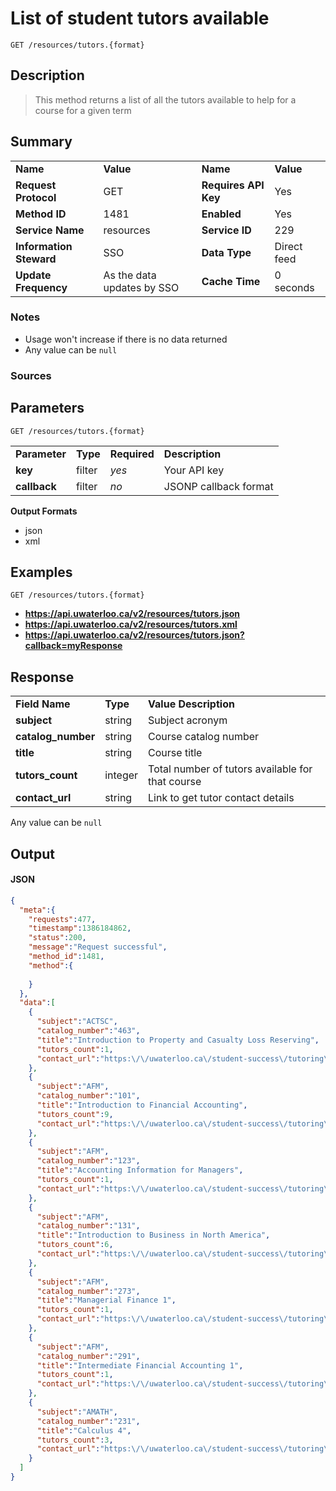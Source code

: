 # List of student tutors available

```
GET /resources/tutors.{format}
```

## Description

> This method returns a list of all the tutors available to help for a course for a given term

## Summary

<table>
  <tr>
    <td><b>Name</b></td>
    <td><b>Value</b></td>
    <td><b><b>Name</b></b></td>
    <td><b>Value</b></td>
  </tr>
  <tr>
    <td><b>Request Protocol</b></td>
    <td>GET</td>
    <td><b>Requires API Key</b></td>
    <td>Yes</td>
  </tr>
  <tr>
    <td><b>Method ID</b></td>
    <td>1481</td>
    <td><b>Enabled</b></td>
    <td>Yes</td>
  </tr>
  <tr>
    <td><b>Service Name</b></td>
    <td>resources</td>
    <td><b>Service ID</b></td>
    <td>229</td>
  </tr>
  <tr>
    <td><b>Information Steward</b></td>
    <td>SSO</td>
    <td><b>Data Type</b></td>
    <td>Direct feed</td>
  </tr>
  <tr>
    <td><b>Update Frequency</b></td>
    <td>As the data updates by SSO</td>
    <td><b>Cache Time</b></td>
    <td>0 seconds</td>
  </tr>
</table>


### Notes

- Usage won't increase if there is no data returned
- Any value can be `null`


### Sources



## Parameters

```
GET /resources/tutors.{format}
```

<table>
  <tr>
    <td><b>Parameter</b></td>
    <td><b>Type</b></td>
    <td><b><b>Required</b></b></td>
    <td><b>Description</b></td>
  </tr>
  <tr>
    <td><b>key</b></td>
    <td>filter</td>
    <td><i>yes</i></td>
    <td>Your API key</td>
  </tr>
  <tr>
    <td><b>callback</b></td>
    <td>filter</td>
    <td><i>no</i></td>
    <td>JSONP callback format</td>
  </tr>
</table>

**Output Formats**

- json
- xml


## Examples

```
GET /resources/tutors.{format}
```

- **https://api.uwaterloo.ca/v2/resources/tutors.json**
- **https://api.uwaterloo.ca/v2/resources/tutors.xml**
- **https://api.uwaterloo.ca/v2/resources/tutors.json?callback=myResponse**


## Response

<table>
  <tr>
    <td><b>Field Name</b></td>
    <td><b>Type</b></td>
    <td><b>Value Description</b></td>
  </tr>
  <tr>
    <td><b>subject</b></td>
    <td>string</td>
    <td>Subject acronym</td>
  </tr>
  <tr>
    <td><b>catalog_number</b></td>
    <td>string</td>
    <td>Course catalog number</td>
  </tr>
  <tr>
    <td><b>title</b></td>
    <td>string</td>
    <td>Course title</td>
  </tr>
  <tr>
    <td><b>tutors_count</b></td>
    <td>integer</td>
    <td>Total number of tutors available for that course</td>
  </tr>
  <tr>
    <td><b>contact_url</b></td>
    <td>string</td>
    <td>Link to get tutor contact details</td>
  </tr>
</table>


Any value can be `null`

## Output

#### JSON

```json
{
  "meta":{
    "requests":477,
    "timestamp":1386184862,
    "status":200,
    "message":"Request successful",
    "method_id":1481,
    "method":{
      
    }
  },
  "data":[
    {
      "subject":"ACTSC",
      "catalog_number":"463",
      "title":"Introduction to Property and Casualty Loss Reserving",
      "tutors_count":1,
      "contact_url":"https:\/\/uwaterloo.ca\/student-success\/tutoring\/search-tutor-result?field_profile_courses_target_id%5B%5D=1861"
    },
    {
      "subject":"AFM",
      "catalog_number":"101",
      "title":"Introduction to Financial Accounting",
      "tutors_count":9,
      "contact_url":"https:\/\/uwaterloo.ca\/student-success\/tutoring\/search-tutor-result?field_profile_courses_target_id%5B%5D=1863"
    },
    {
      "subject":"AFM",
      "catalog_number":"123",
      "title":"Accounting Information for Managers",
      "tutors_count":1,
      "contact_url":"https:\/\/uwaterloo.ca\/student-success\/tutoring\/search-tutor-result?field_profile_courses_target_id%5B%5D=1864"
    },
    {
      "subject":"AFM",
      "catalog_number":"131",
      "title":"Introduction to Business in North America",
      "tutors_count":6,
      "contact_url":"https:\/\/uwaterloo.ca\/student-success\/tutoring\/search-tutor-result?field_profile_courses_target_id%5B%5D=1865"
    },
    {
      "subject":"AFM",
      "catalog_number":"273",
      "title":"Managerial Finance 1",
      "tutors_count":1,
      "contact_url":"https:\/\/uwaterloo.ca\/student-success\/tutoring\/search-tutor-result?field_profile_courses_target_id%5B%5D=1869"
    },
    {
      "subject":"AFM",
      "catalog_number":"291",
      "title":"Intermediate Financial Accounting 1",
      "tutors_count":1,
      "contact_url":"https:\/\/uwaterloo.ca\/student-success\/tutoring\/search-tutor-result?field_profile_courses_target_id%5B%5D=1871"
    },
    {
      "subject":"AMATH",
      "catalog_number":"231",
      "title":"Calculus 4",
      "tutors_count":3,
      "contact_url":"https:\/\/uwaterloo.ca\/student-success\/tutoring\/search-tutor-result?field_profile_courses_target_id%5B%5D=1891"
    }
  ]
}
```

